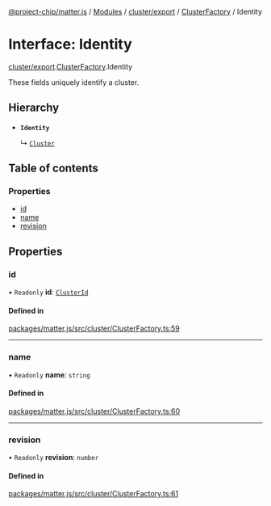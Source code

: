 [@project-chip/matter.js](../README.md) / [Modules](../modules.md) / [cluster/export](../modules/cluster_export.md) / [ClusterFactory](../modules/cluster_export.ClusterFactory.md) / Identity

# Interface: Identity

[cluster/export](../modules/cluster_export.md).[ClusterFactory](../modules/cluster_export.ClusterFactory.md).Identity

These fields uniquely identify a cluster.

## Hierarchy

- **`Identity`**

  ↳ [`Cluster`](cluster_export.ClusterFactory.Cluster.md)

## Table of contents

### Properties

- [id](cluster_export.ClusterFactory.Identity.md#id)
- [name](cluster_export.ClusterFactory.Identity.md#name)
- [revision](cluster_export.ClusterFactory.Identity.md#revision)

## Properties

### id

• `Readonly` **id**: [`ClusterId`](../modules/datatype_export.md#clusterid)

#### Defined in

[packages/matter.js/src/cluster/ClusterFactory.ts:59](https://github.com/project-chip/matter.js/blob/dfd1dc35/packages/matter.js/src/cluster/ClusterFactory.ts#L59)

___

### name

• `Readonly` **name**: `string`

#### Defined in

[packages/matter.js/src/cluster/ClusterFactory.ts:60](https://github.com/project-chip/matter.js/blob/dfd1dc35/packages/matter.js/src/cluster/ClusterFactory.ts#L60)

___

### revision

• `Readonly` **revision**: `number`

#### Defined in

[packages/matter.js/src/cluster/ClusterFactory.ts:61](https://github.com/project-chip/matter.js/blob/dfd1dc35/packages/matter.js/src/cluster/ClusterFactory.ts#L61)
